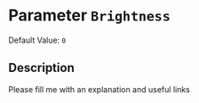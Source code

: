 # Parameter `Brightness`
Default Value: `0`

## Description
Please fill me with an explanation and useful links

